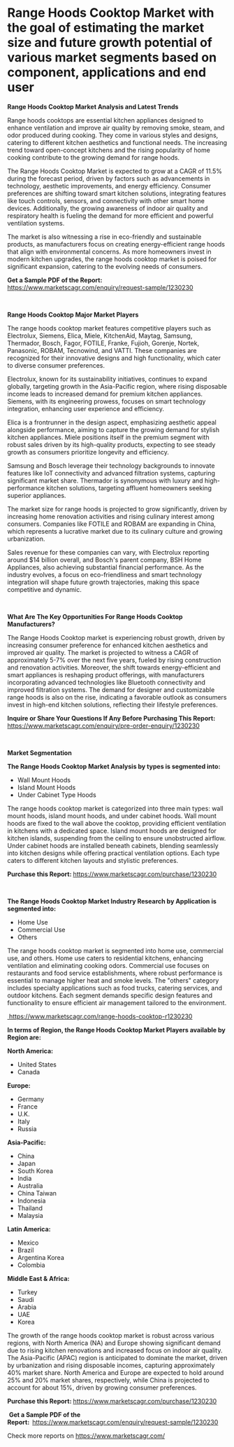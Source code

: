 <p><h1>Range Hoods Cooktop Market with the goal of estimating the market size and future growth potential of various market segments based on component, applications and end user</h1></p><p><strong>Range Hoods Cooktop Market Analysis and Latest Trends</strong></p>
<p><p>Range hoods cooktops are essential kitchen appliances designed to enhance ventilation and improve air quality by removing smoke, steam, and odor produced during cooking. They come in various styles and designs, catering to different kitchen aesthetics and functional needs. The increasing trend toward open-concept kitchens and the rising popularity of home cooking contribute to the growing demand for range hoods. </p><p>The Range Hoods Cooktop Market is expected to grow at a CAGR of 11.5% during the forecast period, driven by factors such as advancements in technology, aesthetic improvements, and energy efficiency. Consumer preferences are shifting toward smart kitchen solutions, integrating features like touch controls, sensors, and connectivity with other smart home devices. Additionally, the growing awareness of indoor air quality and respiratory health is fueling the demand for more efficient and powerful ventilation systems. </p><p>The market is also witnessing a rise in eco-friendly and sustainable products, as manufacturers focus on creating energy-efficient range hoods that align with environmental concerns. As more homeowners invest in modern kitchen upgrades, the range hoods cooktop market is poised for significant expansion, catering to the evolving needs of consumers.</p></p>
<p><strong>Get a Sample PDF of the Report:&nbsp;</strong> <a href="https://www.marketscagr.com/enquiry/request-sample/1230230?utm_campaign=3580&utm_medium=2&utm_source=Github&utm_content=ia&utm_term=05042025&utm_id=range-hoods-cooktop">https://www.marketscagr.com/enquiry/request-sample/1230230</a></p>
<p>&nbsp;</p>
<p><strong>Range Hoods Cooktop Major Market Players</strong></p>
<p><p>The range hoods cooktop market features competitive players such as Electrolux, Siemens, Elica, Miele, KitchenAid, Maytag, Samsung, Thermador, Bosch, Fagor, FOTILE, Franke, Fujioh, Gorenje, Nortek, Panasonic, ROBAM, Tecnowind, and VATTI. These companies are recognized for their innovative designs and high functionality, which cater to diverse consumer preferences.</p><p>Electrolux, known for its sustainability initiatives, continues to expand globally, targeting growth in the Asia-Pacific region, where rising disposable income leads to increased demand for premium kitchen appliances. Siemens, with its engineering prowess, focuses on smart technology integration, enhancing user experience and efficiency.</p><p>Elica is a frontrunner in the design aspect, emphasizing aesthetic appeal alongside performance, aiming to capture the growing demand for stylish kitchen appliances. Miele positions itself in the premium segment with robust sales driven by its high-quality products, expecting to see steady growth as consumers prioritize longevity and efficiency.</p><p>Samsung and Bosch leverage their technology backgrounds to innovate features like IoT connectivity and advanced filtration systems, capturing significant market share. Thermador is synonymous with luxury and high-performance kitchen solutions, targeting affluent homeowners seeking superior appliances.</p><p>The market size for range hoods is projected to grow significantly, driven by increasing home renovation activities and rising culinary interest among consumers. Companies like FOTILE and ROBAM are expanding in China, which represents a lucrative market due to its culinary culture and growing urbanization.</p><p>Sales revenue for these companies can vary, with Electrolux reporting around $14 billion overall, and Bosch's parent company, BSH Home Appliances, also achieving substantial financial performance. As the industry evolves, a focus on eco-friendliness and smart technology integration will shape future growth trajectories, making this space competitive and dynamic.</p></p>
<p>&nbsp;</p>
<p><strong>What Are The Key Opportunities For Range Hoods Cooktop Manufacturers?</strong></p>
<p><p>The Range Hoods Cooktop market is experiencing robust growth, driven by increasing consumer preference for enhanced kitchen aesthetics and improved air quality. The market is projected to witness a CAGR of approximately 5-7% over the next five years, fueled by rising construction and renovation activities. Moreover, the shift towards energy-efficient and smart appliances is reshaping product offerings, with manufacturers incorporating advanced technologies like Bluetooth connectivity and improved filtration systems. The demand for designer and customizable range hoods is also on the rise, indicating a favorable outlook as consumers invest in high-end kitchen solutions, reflecting their lifestyle preferences.</p></p>
<p><strong>Inquire or Share Your Questions If Any Before Purchasing This Report:</strong> <a href="https://www.marketscagr.com/enquiry/pre-order-enquiry/1230230?utm_campaign=3580&utm_medium=2&utm_source=Github&utm_content=ia&utm_term=05042025&utm_id=range-hoods-cooktop">https://www.marketscagr.com/enquiry/pre-order-enquiry/1230230</a></p>
<p>&nbsp;</p>
<p><strong>Market Segmentation</strong></p>
<p><strong>The Range Hoods Cooktop Market Analysis by types is segmented into:</strong></p>
<p><ul><li>Wall Mount Hoods</li><li>Island Mount Hoods</li><li>Under Cabinet Type Hoods</li></ul></p>
<p><p>The range hoods cooktop market is categorized into three main types: wall mount hoods, island mount hoods, and under cabinet hoods. Wall mount hoods are fixed to the wall above the cooktop, providing efficient ventilation in kitchens with a dedicated space. Island mount hoods are designed for kitchen islands, suspending from the ceiling to ensure unobstructed airflow. Under cabinet hoods are installed beneath cabinets, blending seamlessly into kitchen designs while offering practical ventilation options. Each type caters to different kitchen layouts and stylistic preferences.</p></p>
<p><strong>Purchase this Report:&nbsp;</strong><a href="https://www.marketscagr.com/purchase/1230230?utm_campaign=3580&utm_medium=2&utm_source=Github&utm_content=ia&utm_term=05042025&utm_id=range-hoods-cooktop">https://www.marketscagr.com/purchase/1230230</a></p>
<p>&nbsp;</p>
<p><strong>The Range Hoods Cooktop Market Industry Research by Application is segmented into:</strong></p>
<p><ul><li>Home Use</li><li>Commercial Use</li><li>Others</li></ul></p>
<p><p>The range hoods cooktop market is segmented into home use, commercial use, and others. Home use caters to residential kitchens, enhancing ventilation and eliminating cooking odors. Commercial use focuses on restaurants and food service establishments, where robust performance is essential to manage higher heat and smoke levels. The "others" category includes specialty applications such as food trucks, catering services, and outdoor kitchens. Each segment demands specific design features and functionality to ensure efficient air management tailored to the environment.</p></p>
<p><a href="https://www.marketscagr.com/range-hoods-cooktop-r1230230?utm_campaign=3580&utm_medium=2&utm_source=Github&utm_content=ia&utm_term=05042025&utm_id=range-hoods-cooktop">&nbsp;https://www.marketscagr.com/range-hoods-cooktop-r1230230</a></p>
<p><strong>In terms of Region, the Range Hoods Cooktop Market Players available by Region are:</strong></p>
<p>
    <p> <strong> North America: </strong>
        <ul>
            <li>United States</li>
            <li>Canada</li>
        </ul>
        </p> 
    <p> <strong> Europe: </strong>
        <ul>
            <li>Germany</li>
            <li>France</li>
            <li>U.K.</li>
            <li>Italy</li>
            <li>Russia</li>
        </ul>
        </p> 
    <p> <strong> Asia-Pacific: </strong>
        <ul>
            <li>China</li>
            <li>Japan</li>
            <li>South Korea</li>
            <li>India</li>
            <li>Australia</li>
            <li>China Taiwan</li>
            <li>Indonesia</li>
            <li>Thailand</li>
            <li>Malaysia</li>
        </ul>
        </p> 
    <p> <strong> Latin America: </strong>
        <ul>
            <li>Mexico</li>
            <li>Brazil</li>
            <li>Argentina Korea</li>
            <li>Colombia</li>
        </ul>
        </p> 
    <p> <strong> Middle East & Africa: </strong>
        <ul>
            <li>Turkey</li>
            <li>Saudi</li>
            <li>Arabia</li>
            <li>UAE</li>
            <li>Korea</li>
        </ul>
    </p>
    </p>
<p><p>The growth of the range hoods cooktop market is robust across various regions, with North America (NA) and Europe showing significant demand due to rising kitchen renovations and increased focus on indoor air quality. The Asia-Pacific (APAC) region is anticipated to dominate the market, driven by urbanization and rising disposable incomes, capturing approximately 40% market share. North America and Europe are expected to hold around 25% and 20% market shares, respectively, while China is projected to account for about 15%, driven by growing consumer preferences.</p></p>
<p><strong>Purchase this Report: </strong><a href="https://www.marketscagr.com/purchase/1230230?utm_campaign=3580&utm_medium=2&utm_source=Github&utm_content=ia&utm_term=05042025&utm_id=range-hoods-cooktop">https://www.marketscagr.com/purchase/1230230</a></p>
<p>&nbsp;<strong>Get a Sample PDF of the Report:&nbsp;&nbsp;</strong><a href="https://www.marketscagr.com/enquiry/request-sample/1230230?utm_campaign=3580&utm_medium=2&utm_source=Github&utm_content=ia&utm_term=05042025&utm_id=range-hoods-cooktop">https://www.marketscagr.com/enquiry/request-sample/1230230</a></p>
<p><strong></strong></p>
<p>Check more reports on <a href="https://www.marketscagr.com/?utm_campaign=3580&utm_medium=2&utm_source=Github&utm_content=ia&utm_term=05042025&utm_id=range-hoods-cooktop">https://www.marketscagr.com/</a></p>